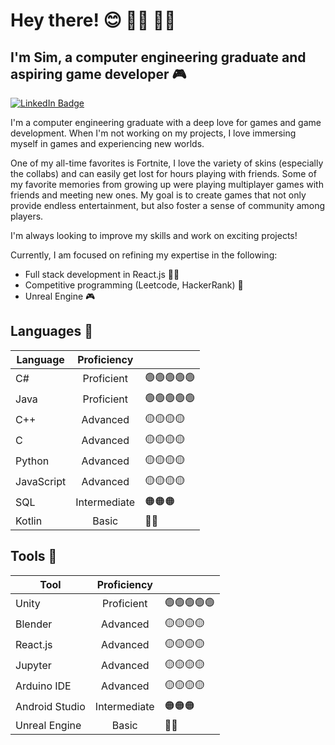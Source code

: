 # Hey there! 😊 🏳️‍⚧️ 🏳️‍🌈
## I'm Sim, a computer engineering graduate and aspiring game developer 🎮

[![LinkedIn Badge](https://img.shields.io/badge/LinkedIn-Profile-informational?style=flat-square&logo=linkedin&logoColor=white&color=0D76A8)](https://www.linkedin.com/in/sim-sealy/)

I'm a computer engineering graduate with a deep love for games and game development. When I'm not working on my projects, I love immersing myself in games and experiencing new worlds. 

One of my all-time favorites is Fortnite, I love the variety of skins (especially the collabs) and can easily get lost for hours playing with friends. Some of my favorite memories from growing up were playing multiplayer games with friends and meeting new ones. My goal is to create games that not only provide endless entertainment, but also foster a sense of community among players. 

I'm always looking to improve my skills and work on exciting projects!

Currently, I am focused on refining my expertise in the following:
- Full stack development in React.js 💅🏽
- Competitive programming (Leetcode, HackerRank) 🤖
- Unreal Engine 🎮

## Languages 💬

| Language       | Proficiency   ||
| -------------  |:-------------:|---|
| C#             | Proficient    |🟢🟢🟢🟢🟢|
| Java           | Proficient    |🟢🟢🟢🟢🟢|
| C++            | Advanced      |🟡🟡🟡🟡|
| C              | Advanced      |🟡🟡🟡🟡|
| Python         | Advanced      |🟡🟡🟡🟡|
| JavaScript     | Advanced      |🟡🟡🟡🟡|
| SQL            | Intermediate  |🟠🟠🟠|
| Kotlin         | Basic         |🔴🔴|

## Tools 🔧

| Tool           | Proficiency   ||
| -------------  |:-------------:|---|
| Unity          | Proficient    |🟢🟢🟢🟢🟢|
| Blender        | Advanced      |🟡🟡🟡🟡|
| React.js       | Advanced      |🟡🟡🟡🟡|
| Jupyter        | Advanced      |🟡🟡🟡🟡|
| Arduino IDE    | Advanced      |🟡🟡🟡🟡|
| Android Studio | Intermediate  |🟠🟠🟠|
| Unreal Engine  | Basic         |🔴🔴|
